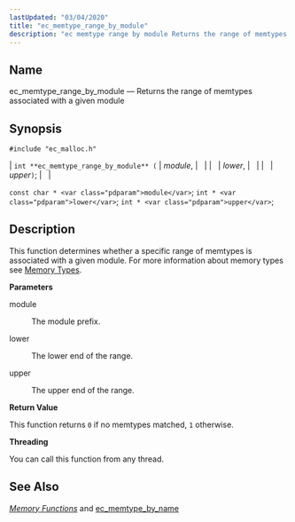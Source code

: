 ```yaml
---
lastUpdated: "03/04/2020"
title: "ec_memtype_range_by_module"
description: "ec memtype range by module Returns the range of memtypes associated with a given module int ec memtype range by module module lower upper const char module int lower int upper This function determines whether a specific range of memtypes is associated with a given module For more information about..."
---
```


<a name="apis.ec_memtype_range_by_module"></a> 
## Name

ec_memtype_range_by_module — Returns the range of memtypes associated with a given module

## Synopsis

`#include "ec_malloc.h"`

| `int **ec_memtype_range_by_module** (` | <var class="pdparam">module</var>, |   |
|   | <var class="pdparam">lower</var>, |   |
|   | <var class="pdparam">upper</var>`)`; |   |

`const char * <var class="pdparam">module</var>`;
`int * <var class="pdparam">lower</var>`;
`int * <var class="pdparam">upper</var>`;<a name="idp54875472"></a> 
## Description

This function determines whether a specific range of memtypes is associated with a given module. For more information about memory types see [Memory Types](/momentum/3/3-api/arch-primary-apis#arch.memory.types).

**<a name="idp54877520"></a> Parameters**

<dl class="variablelist">

<dt>module</dt>

<dd>

The module prefix.

</dd>

<dt>lower</dt>

<dd>

The lower end of the range.

</dd>

<dt>upper</dt>

<dd>

The upper end of the range.

</dd>

</dl>

**<a name="idp54883936"></a> Return Value**

This function returns `0` if no memtypes matched, `1` otherwise.

**<a name="idp54885760"></a> Threading**

You can call this function from any thread.

<a name="idp54886848"></a> 
## See Also

[*Memory Functions*](/momentum/3/3-api/3-api-memory) and [ec_memtype_by_name](/momentum/3/3-api/apis-ec-memtype-by-name)